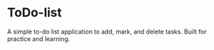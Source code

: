 # ToDo-list
A simple to-do list application to add, mark, and delete tasks. Built for practice and learning.
